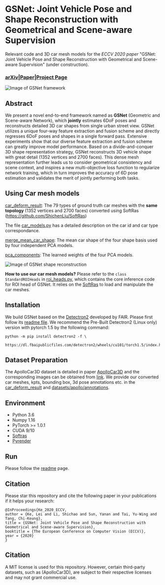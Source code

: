 # GSNet: Joint Vehicle Pose and Shape Reconstruction with Geometrical and Scene-aware Supervision
Relevant code and 3D car mesh models for the *ECCV 2020 paper* "GSNet: Joint Vehicle Pose and Shape Reconstruction with Geometrical and Scene-aware Supervision" (under construction).

### [arXiv](https://arxiv.org/abs/2007.13124)|[Paper](https://www.ecva.net/papers/eccv_2020/papers_ECCV/papers/123600511.pdf)|[Project Page](http://lkeab.github.io/gsnet/)
![Image of GSNet framework](https://github.com/lkeab/gsnet/blob/master/images/framework.png)

## Abstract
We present a novel end-to-end framework named as **GSNet** (Geometric and Scene-aware Network), which **jointly** estimates 6DoF poses and reconstructs detailed 3D car shapes from single urban street view. GSNet utilizes a unique four-way feature extraction and fusion scheme and directly regresses 6DoF poses and shapes in a single forward pass. Extensive experiments show that our diverse feature extraction and fusion scheme can greatly improve model performance. Based on a divide-and-conquer 3D shape representation strategy, GSNet reconstructs 3D vehicle shape with great detail (1352 vertices and 2700 faces). This dense mesh representation further leads us to consider geometrical consistency and scene context, and inspires a new multi-objective loss function to regularize network training, which in turn improves the accuracy of 6D pose estimation and validates the merit of jointly performing both tasks. 

## Using Car mesh models
[car_deform_result](https://github.com/lkeab/gsnet/blob/master/car_deform_result/): The 79 types of ground truth car meshes with the **same topology** (1352 vertices and 2700 faces) converted using SoftRas (https://github.com/ShichenLiu/SoftRas) 

The file [car_models.py](https://github.com/lkeab/gsnet/blob/master/car_deform_result/car_models.py) has a detailed description on the car id and car type correspondance.

[merge_mean_car_shape](https://github.com/lkeab/gsnet/blob/master/merge_mean_car_shape/): The mean car shape of the four shape basis used by four independent PCA models.

[pca_components](https://github.com/lkeab/gsnet/blob/master/pca_components): The learned weights of the four PCA models.

![Image of GSNet shape reconstruction](https://github.com/lkeab/gsnet/blob/master/images/shape_reconstruction.png)

**How to use our car mesh models?** Please refer to the `class StandardROIHeads` in [roi_heads.py](https://github.com/lkeab/gsnet/blob/master/reference_code/roi_heads.py), which contains the core inference code for ROI head of GSNet. It relies on the [SoftRas](https://github.com/ShichenLiu/SoftRas) to load and manipulate the car meshes.

## Installation
We build GSNet based on the [Detectron2](https://github.com/facebookresearch/detectron2/) developed by FAIR. Please first follow its [readme file](https://github.com/facebookresearch/detectron2/blob/master/INSTALL.md). We recommend the Pre-Built Detectron2 (Linux only) version with pytorch 1.5 by the following command:

```
python -m pip install detectron2 -f \
  https://dl.fbaipublicfiles.com/detectron2/wheels/cu101/torch1.5/index.html
```

## Dataset Preparation
The ApolloCar3D dataset is detailed in paper [ApolloCar3D](https://openaccess.thecvf.com/content_CVPR_2019/papers/Song_ApolloCar3D_A_Large_3D_Car_Instance_Understanding_Benchmark_for_Autonomous_CVPR_2019_paper.pdf) and the corresponding images can be obtained from [link](http://apolloscape.auto/car_instance.html).
We provide our converted car meshes, kpts, bounding box, 3d pose annotations etc. in the [car_deform_result](https://github.com/lkeab/gsnet/blob/master/car_deform_result/) and [datasets/apollo/annotations](https://github.com/lkeab/gsnet/blob/master/datasets/apollo/annotations/).

## Environment
- Python 3.6
- Numpy 1.16
- PyTorch >= 1.0.1
- CUDA 9/10
- [Softras](https://github.com/ShichenLiu/SoftRas)
- [Pyrender](https://github.com/mmatl/pyrender)

## Run
Please follow the [readme](https://github.com/lkeab/gsnet/tree/master/reference_code/GSNet-release) page.

## Citation
Please star this repository and cite the following paper in your publications if it helps your research:

    @InProceedings{Ke_2020_ECCV,
    author = {Ke, Lei and Li, Shichao and Sun, Yanan and Tai, Yu-Wing and Tang, Chi-Keung},
    title = {GSNet: Joint Vehicle Pose and Shape Reconstruction with Geometrical and Scene-aware Supervision},
    booktitle = {The European Conference on Computer Vision (ECCV)},
    year = {2020}
    }

## Citation
A MIT license is used for this repository. However, certain third-party datasets, such as (ApolloCar3D), are subject to their respective licenses and may not grant commercial use.
